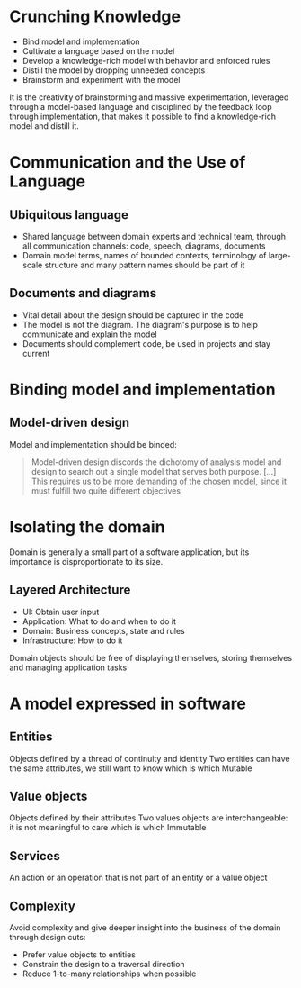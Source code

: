 # Crunching Knowledge

- Bind model and implementation
- Cultivate a language based on the model
- Develop a knowledge-rich model with behavior and enforced rules
- Distill the model by dropping unneeded concepts
- Brainstorm and experiment with the model

It is the creativity of brainstorming and massive experimentation, leveraged through a model-based
language and disciplined by the feedback loop through implementation, that makes it possible to
find a knowledge-rich model and distill it.

# Communication and the Use of Language

## Ubiquitous language

- Shared language between domain experts and technical team, through all communication channels: code, speech, diagrams, documents
- Domain model terms, names of bounded contexts, terminology of large-scale structure and many pattern names should be part of it

## Documents and diagrams

- Vital detail about the design should be captured in the code
- The model is not the diagram. The diagram's purpose is to help communicate and explain the model
- Documents should complement code, be used in projects and stay current

# Binding model and implementation

## Model-driven design

Model and implementation should be binded:

> Model-driven design discords the dichotomy of analysis model and design to search out a single model that serves both purpose. [...] This requires us to be more demanding of the chosen model, since it must fulfill two quite different objectives

# Isolating the domain

Domain is generally a small part of a software application, but its importance is disproportionate to its size.

## Layered Architecture

- UI: Obtain user input
- Application: What to do and when to do it
- Domain: Business concepts, state and rules
- Infrastructure: How to do it

Domain objects should be free of displaying themselves, storing themselves and managing application tasks

# A model expressed in software

## Entities

Objects defined by a thread of continuity and identity
Two entities can have the same attributes, we still want to know which is which
Mutable

## Value objects

Objects defined by their attributes
Two values objects are interchangeable: it is not meaningful to care which is which
Immutable

## Services

An action or an operation that is not part of an entity or a value object

## Complexity

Avoid complexity and give deeper insight into the business of the domain through design cuts:

- Prefer value objects to entities
- Constrain the design to a traversal direction
- Reduce 1-to-many relationships when possible
